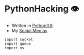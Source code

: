 # PythonHacking :eye:

- Written in [Python3.8](https://www.python.org/downloads/release/python-380/)
- My [Social Medias](https://youtu.be/iik25wqIuFo)


```
import socket
import queue
import os

```
